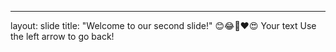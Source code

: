 ---
layout: slide
title: "Welcome to our second slide!"
😊😂🤣❤😍
Your text
Use the left arrow to go back!
